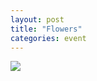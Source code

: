 ```yaml
---
layout: post
title: "Flowers"
categories: event
---
```

![](https://pics.livejournal.com/quillcraft/pic/000bka7f)
